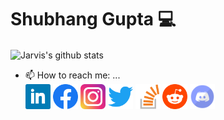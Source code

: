 # Shubhang Gupta 💻

<img align="center" src="https://github-readme-stats.anuraghazra1.vercel.app/api?username=jarvis-1805&show_icons=true&include_all_commits=true&theme=material-palenight" alt="Jarvis's github stats"/>

- 📫 How to reach me: ...\
[<img src='assets/Linkedin.svg' alt='linkedin' height='40'>](https://www.linkedin.com/in/jarvis-1805/)  [<img src='assets/Facebook.svg' alt='facebook' height='40'>](https://www.facebook.com/jarvis1805)  [<img src='assets/Instagram.svg' alt='instagram' height='40'>](https://www.instagram.com/jarvis_1805/)  [<img src='assets/Twitter.svg' alt='twitter' height='40'>](https://twitter.com/jarvis_1805) [<img src='assets/Stackoverflow.svg' alt='stackoverflow' height='40'>](https://stackoverflow.com/users/12154444)  [<img src='assets/Reddit.svg' alt='Reddit' height='40'>](https://www.reddit.com/user/jarvis_1805)  [<img src='assets/Discord.svg' alt='instagram' height='40'>](https://discord.gg/2pkDW7FM2u)

<!--![Discord](/assets/Discord_bd6nllt53.svg)
**jarvis-1805/jarvis-1805** is a ✨ _special_ ✨ repository because its `README.md` (this file) appears on your GitHub profile.

Here are some ideas to get you started:

- 🔭 I’m currently working on ...
- 🌱 I’m currently learning ...
- 👯 I’m looking to collaborate on ...
- 🤔 I’m looking for help with ...
- 💬 Ask me about ...

- 😄 Pronouns: ...
- ⚡ Fun fact: ...
-->
